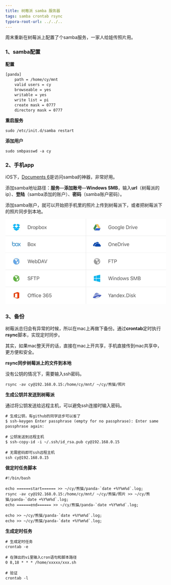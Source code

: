 ```yaml
---
title: 树莓派 samba 服务器
tags: samba crontab rsync
typora-root-url: ../../..
---
```


周末重新在树莓派上配置了个samba服务，一家人给娃传照片用。

### 1、samba配置

**配置**

```shell
[panda]
    path = /home/cy/mnt
    valid users = cy
    browseable = yes
    writable = yes
    write list = pi
    create mask = 0777
    directory mask = 0777 
```

**重启服务**

```shell
sudo /etc/init.d/samba restart
```

**添加用户**

```shell
sudo smbpasswd -a cy
```



### 2、手机app

iOS下，[Documents 6](https://readdle.com/documents)是访问samba的神器，非常好用。

添加samba地址路径：**服务**—**添加账号**—**Windows SMB**，输入**url**（树莓派的ip）、**登陆**（samba添加的账户）、**密码**（samba账户密码）。

添加samba账户，就可以开始把手机里的照片上传到树莓派下，或者把树莓派下的照片同步到本地。

![documents-webservice](/images/Other-web-storages.png)



### 3、备份

树莓派总归会有异常的时候，所以在mac上再做下备份。通过**crontab**定时执行**rsync**脚本，实现定时同步。

其实，如果mac整天开的话，直接在mac上开共享，手机直接传到mac共享中，更方便和安全。

**rsync同步树莓派上的文件到本地**

没有公钥的情况下，需要输入ssh密码。

```shell
rsync -av cy@192.168.0.15:/home/cy/mnt/ ~/cy/熊猫/照片
```

**生成公钥并发送到树莓派**

通过将公钥发送给远程主机，可以避免ssh连接时输入密码。

```shell
# 生成公钥，有github的同学这步可以省了
$ ssh-keygen Enter passphrase (empty for no passphrase): Enter same passphrase again:

# 公钥发送到远程主机
$ ssh-copy-id -i ~/.ssh/id_rsa.pub cy@192.168.0.15 

# 无需密码即可ssh远程主机
ssh cy@192.168.0.15
```

**做定时任务脚本**

```shell
#!/bin/bash

echo ======start====== >> ~/cy/熊猫/panda-`date +%Y%m%d`.log;
rsync -av cy@192.168.0.15:/home/cy/mnt/ ~/cy/熊猫/照片 >> ~/cy/熊猫/panda-`date +%Y%m%d`.log;
echo ======end====== >> ~/cy/熊猫/panda-`date +%Y%m%d`.log;

echo >> ~/cy/熊猫/panda-`date +%Y%m%d`.log;
echo >> ~/cy/熊猫/panda-`date +%Y%m%d`.log;
```

**生成定时任务**

```shell
# 生成定时任务
crontab -e

# 在弹出的vi里输入cron语句和脚本路径
0 8,18 * * * /home/xxxxx/xxx.sh

# 验证
crontab -l
```



